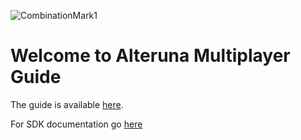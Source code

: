 ![CombinationMark1](https://user-images.githubusercontent.com/62545992/172627175-a494afbf-3600-460b-aea8-6cf988dcdc90.png)
# Welcome to Alteruna Multiplayer Guide

The guide is available [here](https://github.com/Alteruna/au-multiplayer-wiki/wiki).

For SDK documentation go [here](https://alteruna.github.io/au-multiplayer-api-docs/)

